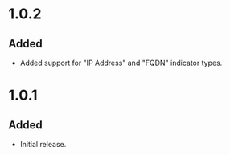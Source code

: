 # 1.0.2
## Added
- Added support for "IP Address" and "FQDN" indicator types.


# 1.0.1
## Added
- Initial release.